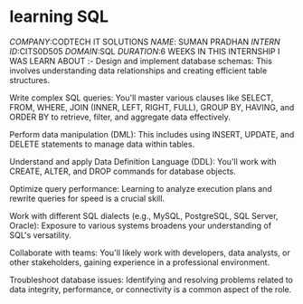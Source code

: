 # learning SQL
*COMPANY*:CODTECH IT SOLUTIONS
*NAME*: SUMAN PRADHAN
*INTERN ID*:CITS0D505
*DOMAIN*:SQL
*DURATION*:6 WEEKS
IN THIS INTERNSHIP I WAS LEARN ABOUT :- Design and implement database schemas: This involves understanding data relationships and creating efficient table structures.

Write complex SQL queries: You'll master various clauses like SELECT, FROM, WHERE, JOIN (INNER, LEFT, RIGHT, FULL), GROUP BY, HAVING, and ORDER BY to retrieve, filter, and aggregate data effectively.

Perform data manipulation (DML): This includes using INSERT, UPDATE, and DELETE statements to manage data within tables.

Understand and apply Data Definition Language (DDL): You'll work with CREATE, ALTER, and DROP commands for database objects.

Optimize query performance: Learning to analyze execution plans and rewrite queries for speed is a crucial skill.

Work with different SQL dialects (e.g., MySQL, PostgreSQL, SQL Server, Oracle): Exposure to various systems broadens your understanding of SQL's versatility.

Collaborate with teams: You'll likely work with developers, data analysts, or other stakeholders, gaining experience in a professional environment.

Troubleshoot database issues: Identifying and resolving problems related to data integrity, performance, or connectivity is a common aspect of the role.
